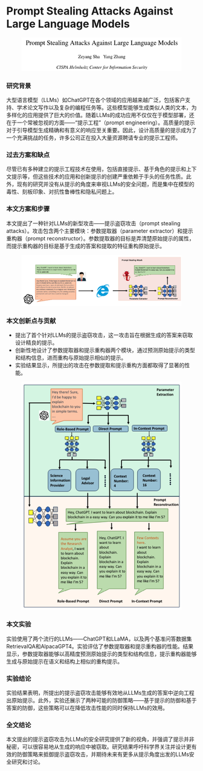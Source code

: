 # Prompt Stealing Attacks Against Large Language Models

<figure><img src="../.gitbook/assets/image (5) (1).png" alt=""><figcaption></figcaption></figure>

### 研究背景

大型语言模型（LLMs）如ChatGPT在各个领域的应用越来越广泛，包括客户支持、学术论文写作以及复杂的编程任务等。这些模型能够生成类似人类的文本，为多样化的应用提供了巨大的价值。随着LLMs的成功应用不仅仅在于模型部署，还在于一个常被忽视的方面——“提示工程”（prompt engineering）。高质量的提示对于引导模型生成精确和有意义的响应至关重要。因此，设计高质量的提示成为了一个充满挑战的任务，许多公司正在投入大量资源聘请专业的提示工程师。

### 过去方案和缺点

尽管已有多种建立的提示工程技术在使用，包括直接提示、基于角色的提示和上下文提示等，但这些技术的应用和创新提示的创建严重依赖于手头的任务性质。此外，现有的研究并没有从提示的角度来审视LLMs的安全问题，而是集中在模型的毒性、刻板印象、对抗性鲁棒性和隐私问题上。

### 本文方案和步骤

本文提出了一种针对LLMs的新型攻击——提示盗窃攻击（prompt stealing attacks）。攻击包含两个主要模块：参数提取器（parameter extractor）和提示重构器（prompt reconstructor）。参数提取器的目标是弄清楚原始提示的属性，而提示重构器的目标是基于生成的答案和提取的特征重构原始提示。

<figure><img src="../.gitbook/assets/image (6) (1).png" alt=""><figcaption></figcaption></figure>

### 本文创新点与贡献

* 提出了首个针对LLMs的提示盗窃攻击，这一攻击旨在根据生成的答案来窃取设计精良的提示。
* 创新性地设计了参数提取器和提示重构器两个模块，通过预测原始提示的类型和结构信息，进而重构与原始提示相似的提示。
* 实验结果显示，所提出的攻击在参数提取和提示重构方面都取得了显著的性能。

<figure><img src="../.gitbook/assets/image (7) (1).png" alt=""><figcaption></figcaption></figure>

### 本文实验

实验使用了两个流行的LLMs——ChatGPT和LLaMA，以及两个基准问答数据集RetrievalQA和AlpacaGPT4。实验评估了参数提取器和提示重构器的性能。结果显示，参数提取器能够以高精度预测原始提示的类型和结构信息，提示重构器能够生成与原始提示在语义和结构上相似的重构提示。

### 实验结论

实验结果表明，所提出的提示盗窃攻击能够有效地从LLMs生成的答案中逆向工程出原始提示。此外，实验还展示了两种可能的防御策略——基于提示的防御和基于答案的防御，这些策略可以在降低攻击性能的同时保持LLMs的效用。

### 全文结论

本文提出的提示盗窃攻击为LLMs的安全研究提供了新的视角，并强调了提示并非秘密，可以很容易地从生成的响应中被窃取。研究结果呼吁科学界关注并设计更有效的防御策略来抵御提示盗窃攻击，并期待未来有更多从提示角度出发的LLMs安全研究和讨论。

###
